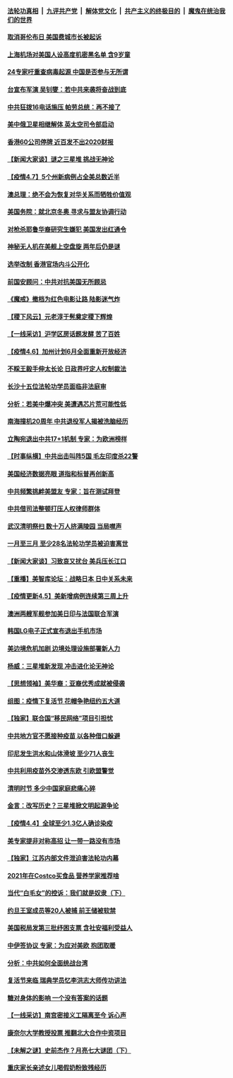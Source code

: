 

####  [法轮功真相](../../../../basic/blob/master/README.md?t=04080732) &nbsp;|&nbsp; [九评共产党](../../../../9ping.md/blob/master/README.md?t=04080732) &nbsp;|&nbsp; [解体党文化](../../../../jtdwh.md/blob/master/README.md?t=04080732)  &nbsp;|&nbsp; [共产主义的终极目的](../../../../gczydzjmd.md/blob/master/README.md?t=04080732) &nbsp;|&nbsp; [魔鬼在统治我们的世界](../../../../mgztzwmdsj.md/blob/master/README.md?t=04080732) 

#### [取消哥伦布日 美国费城市长被起诉](../pages/nf4514/n12865160.md?t=04080732) 

#### [上海机场对美国人设高度机密黑名单 含9岁童](../pages/nf4514/n12864897.md?t=04080732) 

#### [24专家吁重查病毒起源 中国是否参与无所谓](../pages/nf4514/n12864875.md?t=04080732) 

#### [台宣布军演 吴钊燮：若中共来袭将奋战到底](../pages/nf4514/n12864599.md?t=04080732) 

#### [中共狂拨16电话施压 帕劳总统：再不接了](../pages/nf4514/n12864525.md?t=04080732) 

#### [美中俄卫星相继解体 英太空司令部启动](../pages/nf4514/n12864515.md?t=04080732) 

#### [香港60公司停牌 近百发不出2020财报](../pages/nf4514/n12864150.md?t=04080732) 

#### [【新闻大家谈】谜之三星堆 挑战无神论](../pages/nf4514/n12864048.md?t=04080732) 

#### [【疫情4.7】5个州新病例占全美总数近半](../pages/nf4514/n12863548.md?t=04080732) 

#### [澳总理：绝不会为恢复对华关系而牺牲价值观](../pages/nf4514/n12863482.md?t=04080732) 

#### [美国务院：就北京冬奥 寻求与盟友协调行动](../pages/nf4514/n12862875.md?t=04080732) 

#### [对枪杀耶鲁华裔研究生嫌犯 美国发出红通令](../pages/nf4514/n12862679.md?t=04080732) 

#### [神秘无人机在美舰上空盘旋 两年后仍是谜](../pages/nf4514/n12862253.md?t=04080732) 

#### [选举改制 香港官场内斗公开化](../pages/nf4514/n12862270.md?t=04080732) 

#### [前国安顾问：中共对抗美国无所顾忌](../pages/nf4514/n12859310.md?t=04080732) 

#### [《魔戒》撤档为红色电影让路 陆影迷气炸](../pages/nf4514/n12861925.md?t=04080732) 

#### [【稷下风云】元老淳于髡奠定稷下辉煌](../pages/nf4514/n12844019.md?t=04080732) 

#### [【一线采访】沪学区房话题发酵 苦了百姓](../pages/nf4514/n12861971.md?t=04080732) 

#### [【疫情4.6】加州计划6月全面重新开放经济](../pages/nf4514/n12861038.md?t=04080732) 

#### [不睬王毅手伸太长论 日政界吁定人权制裁法](../pages/nf4514/n12861850.md?t=04080732) 

#### [长沙十五位法轮功学员面临非法庭审](../pages/nf4514/n12859394.md?t=04080732) 

#### [分析：若美中爆冲突 美遭遇芯片荒可能性低](../pages/nf4514/n12860415.md?t=04080732) 

#### [南海撞机20周年 中共退役军人揭被洗脑经历](../pages/nf4514/n12860421.md?t=04080732) 

#### [立陶宛退出中共17+1机制 专家：为欧洲榜样](../pages/nf4514/n12860479.md?t=04080732) 

#### [【时事纵横】中共出击叫阵5国 毛左印度杀22警](../pages/nf4514/n12860185.md?t=04080732) 

#### [美国经济数据亮眼 道指和标普再创新高](../pages/nf4514/n12860315.md?t=04080732) 

#### [中共频繁挑衅美盟友 专家：旨在测试拜登](../pages/nf4514/n12860018.md?t=04080732) 

#### [中共借司法整顿打压人权律师群体](../pages/nf4514/n12859691.md?t=04080732) 

#### [武汉清明祭扫 数十万人挤满陵园 当局噤声](../pages/nf4514/n12859533.md?t=04080732) 

#### [一月至三月 至少28名法轮功学员被迫害离世](../pages/nf4514/n12859075.md?t=04080732) 

#### [【新闻大家谈】习致哀又扰台 美兵压长江口](../pages/nf4514/n12859273.md?t=04080732) 

#### [【重播】美智库论坛：战略日本 日中关系未来](../pages/nf4514/n12858533.md?t=04080732) 

#### [【疫情更新4.5】美新增病例连续第三周上升](../pages/nf4514/n12858892.md?t=04080732) 

#### [澳洲两艘军舰参加美日印与法国联合军演](../pages/nf4514/n12858873.md?t=04080732) 

#### [韩国LG电子正式宣布退出手机市场](../pages/nf4514/n12858831.md?t=04080732) 

#### [美边境危机加剧 边境处理设施部署新人力](../pages/nf4514/n12858541.md?t=04080732) 

#### [杨威：三星堆新发现 冲击进化论无神论](../pages/nf4514/n12857839.md?t=04080732) 

#### [【思想领袖】美华裔：亚裔优秀成就被侵袭](../pages/nf4514/n12843955.md?t=04080732) 

#### [组图：疫情下复活节 花帽争艳纽约五大道](../pages/nf4514/n12858220.md?t=04080732) 

#### [【独家】联合国“移民网络”项目引担忧](../pages/nf4514/n12857876.md?t=04080732) 

#### [中共地方官不愿接种疫苗 以各种借口躲避](../pages/nf4514/n12857360.md?t=04080732) 

#### [印尼发生洪水和山体滑坡 至少71人丧生](../pages/nf4514/n12857790.md?t=04080732) 

#### [中共利用疫苗外交渗透东欧 引欧盟警觉](../pages/nf4514/n12857712.md?t=04080732) 

#### [清明时节 多少中国家庭悲痛心碎](../pages/nf4514/n12856763.md?t=04080732) 

#### [金言：改写历史？三星堆掀文明起源争论](../pages/nf4514/n12844310.md?t=04080732) 

#### [【疫情4.4】全球至少1.3亿人确诊染疫](../pages/nf4514/n12857264.md?t=04080732) 

#### [美专家提非对称高招 让一带一路没有市场](../pages/nf4514/n12798137.md?t=04080732) 

#### [【独家】江苏内部文件泄迫害法轮功内幕](../pages/nf4514/n12842945.md?t=04080732) 

#### [2021年在Costco买食品 营养学家推荐啥](../pages/nf4514/n12842047.md?t=04080732) 

#### [当代“白毛女”的控诉：我们就是奴隶（下）](../pages/nf4514/n12855087.md?t=04080732) 

#### [约旦王室成员等20人被捕 前王储被软禁](../pages/nf4514/n12856923.md?t=04080732) 

#### [美国税局发第三批纾困支票 含社安福利受益人](../pages/nf4514/n12856756.md?t=04080732) 

#### [中伊签协议 专家：为应对美欧 抱团取暖](../pages/nf4514/n12856551.md?t=04080732) 

#### [分析：中共如何全面统战台湾](../pages/nf4514/n12853565.md?t=04080732) 

#### [复活节来临 瑞典学员忆李洪志大师传功讲法](../pages/nf4514/n12856572.md?t=04080732) 

#### [糖对身体的影响 一个没有答案的话题](../pages/nf4514/n12854294.md?t=04080732) 

#### [【一线采访】南宫密接义工隔离至今 诉心声](../pages/nf4514/n12856249.md?t=04080732) 

#### [康奈尔大学教授投票 推翻北大合作中资项目](../pages/nf4514/n12856254.md?t=04080732) 

#### [【未解之谜】史前杰作？月亮七大谜团（下）](../pages/nf4514/n12852292.md?t=04080732) 

#### [重庆家长亲述女儿喝假奶粉致残经历](../pages/nf4514/n12856130.md?t=04080732) 

